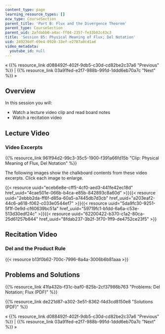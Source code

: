 ```yaml
---
content_type: page
learning_resource_types: []
ocw_type: CourseSection
parent_title: 'Part B: Flux and the Divergence Theorem'
parent_type: CourseSection
parent_uid: 2afdabb0-a4ac-ff04-2357-fe33b02c43c3
title: 'Session 85: Physical Meaning of Flux; Del Notation'
uid: 249236df-69e4-0920-33ef-e2787a0cd1ad
video_metadata:
  youtube_id: null
---
```


« {{% resource_link d088492f-402f-9db5-c30d-cd82be2c37a6 "Previous" %}} | {{% resource_link 03a91fed-e2f7-988b-991d-1ddd6eb70a7c "Next" %}} »

Overview
--------

In this session you will:

*   Watch a lecture video clip and read board notes
*   Watch a recitation video

Lecture Video
-------------

### Video Excerpts

{{% resource_link 961f94d2-99c3-35c5-1900-f391a66fd15b "Clip: Physical Meaning of Flux, Del Notation" %}}

The following images show the chalkboard contents from these video excerpts. Click each image to enlarge.

{{< resource uuid="eceb6e8e-cff5-4cf0-aed3-441fe42ec18d" href_uuid="4cae501e-066b-b4ca-e85b-842893c8a60d" >}}{{< resource uuid="2ebbb2da-ff6f-d85a-60a5-a7445db7d3cb" href_uuid="a203eaf2-44c6-a618-f062-c033e0544ef7" >}}{{< resource uuid="5da9fc30-9251-5f1f-0e9d-cf60639bc51a" href_uuid="59719fc1-b1dd-6a6a-c53e-513d30edf24c" >}}{{< resource uuid="62200422-b370-c1a2-80ca-25d61257b844" href_uuid="8fdab237-3b2f-3f70-1ff9-de4752ce23f5" >}}

Recitation Video
----------------

### Del and the Product Rule

{{< resource b13f0b62-700c-7996-8a4a-3006b6b81aaa >}}

Problems and Solutions
----------------------

{{% resource_link 41fa432b-f31c-baf0-825b-2cf37986b763 "Problems: Del Notation; Flux (PDF)" %}}

{{% resource_link de221d87-a302-3e51-8362-f4d3cd8150e8 "Solutions (PDF)" %}}

« {{% resource_link d088492f-402f-9db5-c30d-cd82be2c37a6 "Previous" %}} | {{% resource_link 03a91fed-e2f7-988b-991d-1ddd6eb70a7c "Next" %}} »